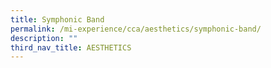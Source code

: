 ```yaml
---
title: Symphonic Band
permalink: /mi-experience/cca/aesthetics/symphonic-band/
description: ""
third_nav_title: AESTHETICS
---
```

